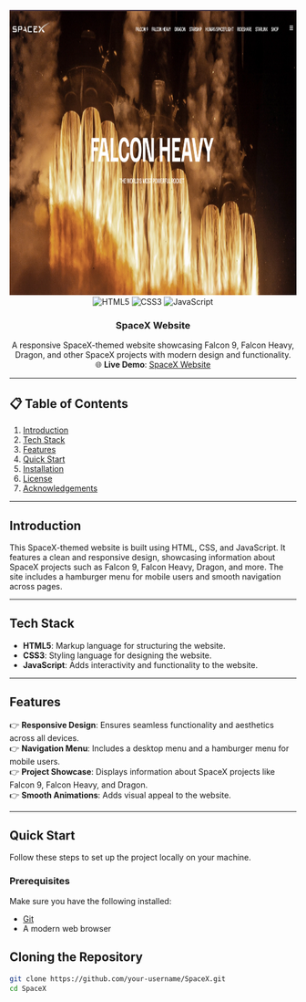 <div align="center">
  <br />
  <img src="imgs/Screen2.png" alt="Project Banner" width="1200" height="500">
  <br />

  <div>
    <img src="https://img.shields.io/badge/-HTML5-black?style=for-the-badge&logoColor=white&logo=html5&color=E34F26" alt="HTML5" />
    <img src="https://img.shields.io/badge/-CSS3-black?style=for-the-badge&logoColor=white&logo=css3&color=1572B6" alt="CSS3" />
    <img src="https://img.shields.io/badge/-JavaScript-black?style=for-the-badge&logoColor=white&logo=javascript&color=F7DF1E" alt="JavaScript" />
  </div>

  <h3 align="center">SpaceX Website</h3>

  <div align="center">
    A responsive SpaceX-themed website showcasing Falcon 9, Falcon Heavy, Dragon, and other SpaceX projects with modern design and functionality.
  </div>

  <div align="center">
    🌐 <strong>Live Demo</strong>: <a href="https://your-username.github.io/SpaceX/">SpaceX Website</a>
  </div>
</div>

---

## 📋 Table of Contents

1. [Introduction](#introduction)  
2. [Tech Stack](#tech-stack)  
3. [Features](#features)  
4. [Quick Start](#quick-start)  
5. [Installation](#installation)  
6. [License](#license)  
7. [Acknowledgements](#acknowledgements)  

---

## Introduction

This SpaceX-themed website is built using HTML, CSS, and JavaScript. It features a clean and responsive design, showcasing information about SpaceX projects such as Falcon 9, Falcon Heavy, Dragon, and more. The site includes a hamburger menu for mobile users and smooth navigation across pages.

---

## Tech Stack

- **HTML5**: Markup language for structuring the website.  
- **CSS3**: Styling language for designing the website.  
- **JavaScript**: Adds interactivity and functionality to the website.  

---

## Features

👉 **Responsive Design**: Ensures seamless functionality and aesthetics across all devices.  
👉 **Navigation Menu**: Includes a desktop menu and a hamburger menu for mobile users.  
👉 **Project Showcase**: Displays information about SpaceX projects like Falcon 9, Falcon Heavy, and Dragon.  
👉 **Smooth Animations**: Adds visual appeal to the website.  

---

## Quick Start

Follow these steps to set up the project locally on your machine.

### Prerequisites

Make sure you have the following installed:

- [Git](https://git-scm.com/)
- A modern web browser

## Cloning the Repository

```bash
git clone https://github.com/your-username/SpaceX.git
cd SpaceX
